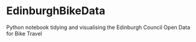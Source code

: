 # EdinburghBikeData
Python notebook tidying and visualising the Edinburgh Council Open Data for Bike Travel
